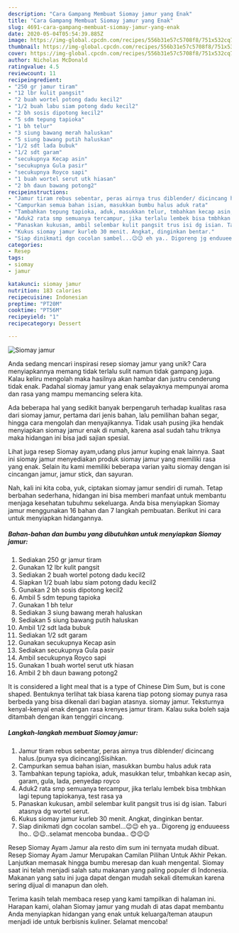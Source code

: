 ```yaml
---
description: "Cara Gampang Membuat Siomay jamur yang Enak"
title: "Cara Gampang Membuat Siomay jamur yang Enak"
slug: 4691-cara-gampang-membuat-siomay-jamur-yang-enak
date: 2020-05-04T05:54:39.885Z
image: https://img-global.cpcdn.com/recipes/556b31e57c5708f8/751x532cq70/siomay-jamur-foto-resep-utama.jpg
thumbnail: https://img-global.cpcdn.com/recipes/556b31e57c5708f8/751x532cq70/siomay-jamur-foto-resep-utama.jpg
cover: https://img-global.cpcdn.com/recipes/556b31e57c5708f8/751x532cq70/siomay-jamur-foto-resep-utama.jpg
author: Nicholas McDonald
ratingvalue: 4.5
reviewcount: 11
recipeingredient:
- "250 gr jamur tiram"
- "12 lbr kulit pangsit"
- "2 buah wortel potong dadu kecil2"
- "1/2 buah labu siam potong dadu kecil2"
- "2 bh sosis dipotong kecil2"
- "5 sdm tepung tapioka"
- "1 bh telur"
- "3 siung bawang merah haluskan"
- "5 siung bawang putih haluskan"
- "1/2 sdt lada bubuk"
- "1/2 sdt garam"
- "secukupnya Kecap asin"
- "secukupnya Gula pasir"
- "secukupnya Royco sapi"
- "1 buah wortel serut utk hiasan"
- "2 bh daun bawang potong2"
recipeinstructions:
- "Jamur tiram rebus sebentar, peras airnya trus diblender/ dicincang halus.(punya sya dicincang)Sisihkan."
- "Campurkan semua bahan isian, masukkan bumbu halus aduk rata"
- "Tambahkan tepung tapioka, aduk, masukkan telur, tmbahkan kecap asin, garam, gula, lada, penyedap royco"
- "Aduk2 rata smp semuanya tercampur, jika terlalu lembek bisa tmbhkan lagi tepung tapiokanya, test rasa ya"
- "Panaskan kukusan, ambil selembar kulit pangsit trus isi dg isian. Taburi atasnya dg wortel serut."
- "Kukus siomay jamur kurleb 30 menit. Angkat, dinginkan bentar."
- "Siap dinikmati dgn cocolan sambel...😉😉 eh ya.. Digoreng jg enduueess lho.. 😉😉..selamat mencoba bundaa.. 😊😉😉"
categories:
- Resep
tags:
- siomay
- jamur

katakunci: siomay jamur 
nutrition: 183 calories
recipecuisine: Indonesian
preptime: "PT20M"
cooktime: "PT56M"
recipeyield: "1"
recipecategory: Dessert

---
```



![Siomay jamur](https://img-global.cpcdn.com/recipes/556b31e57c5708f8/751x532cq70/siomay-jamur-foto-resep-utama.jpg)

Anda sedang mencari inspirasi resep siomay jamur yang unik? Cara menyiapkannya memang tidak terlalu sulit namun tidak gampang juga. Kalau keliru mengolah maka hasilnya akan hambar dan justru cenderung tidak enak. Padahal siomay jamur yang enak selayaknya mempunyai aroma dan rasa yang mampu memancing selera kita.

Ada beberapa hal yang sedikit banyak berpengaruh terhadap kualitas rasa dari siomay jamur, pertama dari jenis bahan, lalu pemilihan bahan segar, hingga cara mengolah dan menyajikannya. Tidak usah pusing jika hendak menyiapkan siomay jamur enak di rumah, karena asal sudah tahu triknya maka hidangan ini bisa jadi sajian spesial.

Lihat juga resep Siomay ayam,udang plus jamur kuping enak lainnya. Saat ini siomay jamur menyediakan produk siomay jamur yang memiliki rasa yang enak. Selain itu kami memiliki beberapa varian yaitu siomay dengan isi cincangan jamur, jamur stick, dan sayuran.


Nah, kali ini kita coba, yuk, ciptakan siomay jamur sendiri di rumah. Tetap berbahan sederhana, hidangan ini bisa memberi manfaat untuk membantu menjaga kesehatan tubuhmu sekeluarga. Anda bisa menyiapkan Siomay jamur menggunakan 16 bahan dan 7 langkah pembuatan. Berikut ini cara untuk menyiapkan hidangannya.

<!--inarticleads1-->

##### Bahan-bahan dan bumbu yang dibutuhkan untuk menyiapkan Siomay jamur:

1. Sediakan 250 gr jamur tiram
1. Gunakan 12 lbr kulit pangsit
1. Sediakan 2 buah wortel potong dadu kecil2
1. Siapkan 1/2 buah labu siam potong dadu kecil2
1. Gunakan 2 bh sosis dipotong kecil2
1. Ambil 5 sdm tepung tapioka
1. Gunakan 1 bh telur
1. Sediakan 3 siung bawang merah haluskan
1. Sediakan 5 siung bawang putih haluskan
1. Ambil 1/2 sdt lada bubuk
1. Sediakan 1/2 sdt garam
1. Gunakan secukupnya Kecap asin
1. Sediakan secukupnya Gula pasir
1. Ambil secukupnya Royco sapi
1. Gunakan 1 buah wortel serut utk hiasan
1. Ambil 2 bh daun bawang potong2


It is considered a light meal that is a type of Chinese Dim Sum, but is cone shaped. Bentuknya terlihat tak biasa karena tiap potong siomay punya rasa berbeda yang bisa dikenali dari bagian atasnya. siomay jamur. Teksturnya kenyal-kenyal enak dengan rasa krenyes jamur tiram. Kalau suka boleh saja ditambah dengan ikan tenggiri cincang. 

<!--inarticleads2-->

##### Langkah-langkah membuat Siomay jamur:

1. Jamur tiram rebus sebentar, peras airnya trus diblender/ dicincang halus.(punya sya dicincang)Sisihkan.
1. Campurkan semua bahan isian, masukkan bumbu halus aduk rata
1. Tambahkan tepung tapioka, aduk, masukkan telur, tmbahkan kecap asin, garam, gula, lada, penyedap royco
1. Aduk2 rata smp semuanya tercampur, jika terlalu lembek bisa tmbhkan lagi tepung tapiokanya, test rasa ya
1. Panaskan kukusan, ambil selembar kulit pangsit trus isi dg isian. Taburi atasnya dg wortel serut.
1. Kukus siomay jamur kurleb 30 menit. Angkat, dinginkan bentar.
1. Siap dinikmati dgn cocolan sambel...😉😉 eh ya.. Digoreng jg enduueess lho.. 😉😉..selamat mencoba bundaa.. 😊😉😉


Resep Siomay Ayam Jamur ala resto dim sum ini ternyata mudah dibuat. Resep Siomay Ayam Jamur Merupakan Camilan Pilihan Untuk Akhir Pekan. Lanjutkan memasak hingga bumbu meresap dan kuah mengental. Siomay saat ini telah menjadi salah satu makanan yang paling populer di Indonesia. Makanan yang satu ini juga dapat dengan mudah sekali ditemukan karena sering dijual di manapun dan oleh. 

Terima kasih telah membaca resep yang kami tampilkan di halaman ini. Harapan kami, olahan Siomay jamur yang mudah di atas dapat membantu Anda menyiapkan hidangan yang enak untuk keluarga/teman ataupun menjadi ide untuk berbisnis kuliner. Selamat mencoba!
